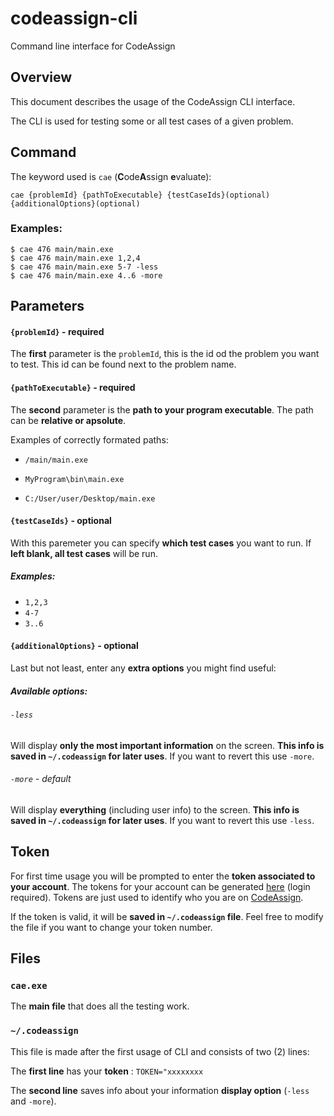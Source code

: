 # codeassign-cli
Command line interface for CodeAssign

## Overview

This document describes the usage of the CodeAssign CLI interface.

The CLI is used for testing some or all test cases of a given problem.

## Command

The keyword used is `cae` (**C**ode**A**ssign **e**valuate):

```
cae {problemId} {pathToExecutable} {testCaseIds}(optional)  {additionalOptions}(optional)
```

### Examples:

```
$ cae 476 main/main.exe
$ cae 476 main/main.exe 1,2,4
$ cae 476 main/main.exe 5-7 -less
$ cae 476 main/main.exe 4..6 -more
```

## Parameters

#### `{problemId}` - required

The **first** parameter is the `problemId`, this is the id od the problem you want to test. This id can be found next to the problem name.

#### `{pathToExecutable}` - required

The **second** parameter is the **path to your program executable**. The path can be **relative or apsolute**.

Examples of correctly formated paths:

* `/main/main.exe`

* `MyProgram\bin\main.exe`

* `C:/User/user/Desktop/main.exe`

#### `{testCaseIds}` - optional

With this paremeter you can specify **which test cases** you want to run. If **left blank, all test cases** will be run.

##### Examples:

* `1,2,3`
* `4-7`
* `3..6`

#### `{additionalOptions}` - optional

Last but not least, enter any **extra options** you might find useful:

##### Available options:

###### `-less`

Will display **only the most important information** on the screen. **This info is saved in `~/.codeassign` for later uses**. If you want to revert this use `-more`.


###### `-more` - default

Will display **everything** (including user info) to the screen. **This info is saved in `~/.codeassign` for later uses**. If you want to revert this use `-less`.


## Token

For first time usage you will be prompted to enter the **token associated to your account**. The tokens for your account can be generated [here](http://codeassign.com/tokens) (login required). Tokens are just used to identify who you are on [CodeAssign](http://codeassign.com).

If the token is valid, it will be **saved in `~/.codeassign` file**. Feel free to modify the file if you want to change your token number.


## Files

### `cae.exe`

The **main file** that does all the testing work.


### `~/.codeassign`

This file is made after the first usage of CLI and consists of two (2) lines:

The **first line** has your **token** : `TOKEN="xxxxxxxx`

The **second line** saves info about your information **display option** (`-less` and `-more`).
